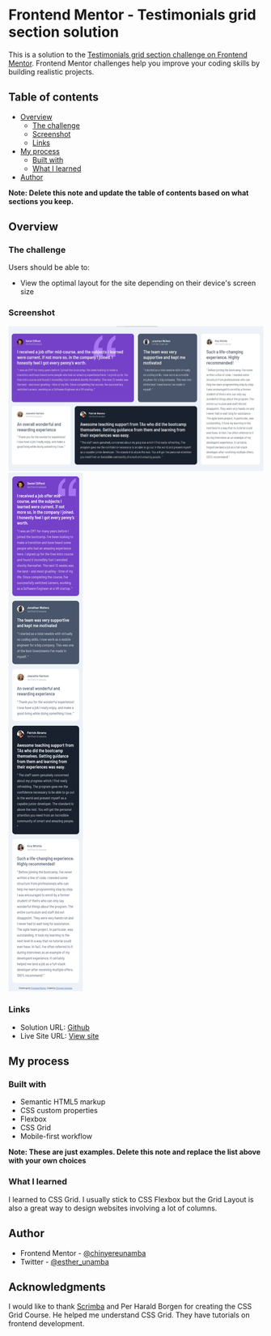 # Frontend Mentor - Testimonials grid section solution

This is a solution to the [Testimonials grid section challenge on Frontend Mentor](https://www.frontendmentor.io/challenges/testimonials-grid-section-Nnw6J7Un7). Frontend Mentor challenges help you improve your coding skills by building realistic projects. 

## Table of contents

- [Overview](#overview)
  - [The challenge](#the-challenge)
  - [Screenshot](#screenshot)
  - [Links](#links)
- [My process](#my-process)
  - [Built with](#built-with)
  - [What I learned](#what-i-learned)
- [Author](#author)

**Note: Delete this note and update the table of contents based on what sections you keep.**

## Overview

### The challenge

Users should be able to:

- View the optimal layout for the site depending on their device's screen size

### Screenshot

![Desktop](./desktop-screenshot.jpg)
![Mobile](./mobile-screenshot.png)

### Links

- Solution URL: [Github](https://github.com/chinyereunamba/testimonial-component)
- Live Site URL: [View site](https://earnest-82283d.netlify.app/)

## My process

### Built with

- Semantic HTML5 markup
- CSS custom properties
- Flexbox
- CSS Grid
- Mobile-first workflow

**Note: These are just examples. Delete this note and replace the list above with your own choices**

### What I learned

I learned to CSS Grid. I usually stick to CSS Flexbox but the Grid Layout is also a great way to design websites involving a lot of columns.
## Author

- Frontend Mentor - [@chinyereunamba](https://www.frontendmentor.io/profile/chinyereunamba)
- Twitter - [@esther_unamba](https://www.twitter.com/esther_unamba)

## Acknowledgments

I would like to thank [Scrimba](https://scrimba.com) and Per Harald Borgen for creating the CSS Grid Course. He helped me understand CSS Grid. 
They have tutorials on frontend development. 
